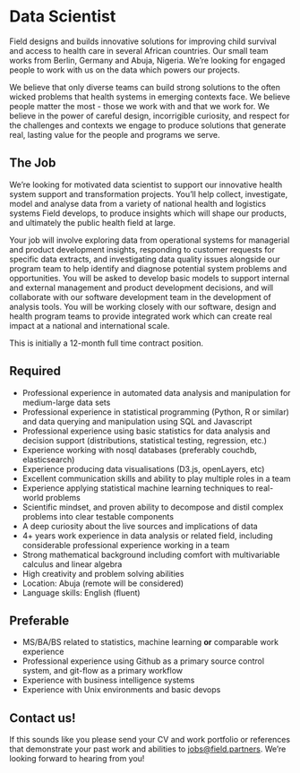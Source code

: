 # Data Scientist

Field designs and builds innovative solutions for improving child survival and access to health care in several African countries. Our small team works from Berlin, Germany and Abuja, Nigeria. We’re looking for engaged people to work with us on the data which powers our projects.

We believe that only diverse teams can build strong solutions to the often wicked problems that health systems in emerging contexts face. We believe people matter the most - those we work with and that we work for. We believe in the power of careful design, incorrigible curiosity, and respect for the challenges and contexts we engage to produce solutions that generate real, lasting value for the people and programs we serve. 

## The Job
We’re looking for motivated data scientist to support our innovative health system support and transformation projects. You’ll help collect, investigate, model and analyse data from a variety of national health and logistics systems Field develops, to produce insights which will shape our products, and ultimately the public health field at large.

Your job will involve exploring data from operational systems for managerial and product development insights, responding to customer requests for specific data extracts, and investigating data quality issues alongside our program team to help identify and diagnose potential system problems and opportunities. You will be asked to develop basic models to support internal and external management and product development decisions, and will collaborate with our software development team in the development of analysis tools. You will be working closely with our software, design and health program teams to provide integrated work which can create real impact at a national and international scale.

This is initially a 12-month full time contract position.

## Required
* Professional experience in automated data analysis and manipulation for medium-large data sets 
* Professional experience in statistical programming (Python, R or similar) and data querying and manipulation using SQL and Javascript
* Professional experience using basic statistics for data analysis and decision support (distributions, statistical testing, regression, etc.)
* Experience working with nosql databases (preferably couchdb, elasticsearch)
* Experience producing data visualisations (D3.js, openLayers, etc)
* Excellent communication skills and ability to play multiple roles in a team
* Experience applying statistical machine learning techniques to real-world problems
* Scientific mindset, and proven ability to decompose and distil complex problems into clear testable components
* A deep curiosity about the live sources and implications of data
* 4+ years work experience in data analysis or related field, including considerable professional experience working in a team
* Strong mathematical background including comfort with multivariable calculus and linear algebra
* High creativity and problem solving abilities
* Location: Abuja (remote will be considered)
* Language skills: English (fluent)

## Preferable
* MS/BA/BS related to statistics, machine learning **or** comparable work experience
* Professional experience using Github as a primary source control system, and git-flow as a primary workflow
* Experience with business intelligence systems
* Experience with Unix environments and basic devops

## Contact us!
If this sounds like you please send your CV and work portfolio or references that demonstrate your past work and abilities to <a href="mailto:jobs@field.partners">jobs@field.partners</a>. We’re looking forward to hearing from you!

